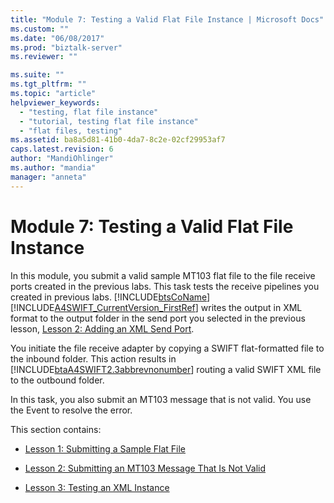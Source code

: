 ```yaml
---
title: "Module 7: Testing a Valid Flat File Instance | Microsoft Docs"
ms.custom: ""
ms.date: "06/08/2017"
ms.prod: "biztalk-server"
ms.reviewer: ""

ms.suite: ""
ms.tgt_pltfrm: ""
ms.topic: "article"
helpviewer_keywords: 
  - "testing, flat file instance"
  - "tutorial, testing flat file instance"
  - "flat files, testing"
ms.assetid: ba8a5d81-41b0-4da7-8c2e-02cf29953af7
caps.latest.revision: 6
author: "MandiOhlinger"
ms.author: "mandia"
manager: "anneta"
---
```

# Module 7: Testing a Valid Flat File Instance
In this module, you submit a valid sample MT103 flat file to the file receive ports created in the previous labs. This task tests the receive pipelines you created in previous labs. [!INCLUDE[btsCoName](../../includes/btsconame-md.md)][!INCLUDE[A4SWIFT_CurrentVersion_FirstRef](../../includes/a4swift-currentversion-firstref-md.md)] writes the output in XML format to the output folder in the send port you selected in the previous lesson, [Lesson 2: Adding an XML Send Port](../../adapters-and-accelerators/accelerator-swift/lesson-2-adding-an-xml-send-port.md).  
  
 You initiate the file receive adapter by copying a SWIFT flat-formatted file to the inbound folder. This action results in [!INCLUDE[btaA4SWIFT2.3abbrevnonumber](../../includes/btaa4swift2-3abbrevnonumber-md.md)] routing a valid SWIFT XML file to the outbound folder.  
  
 In this task, you also submit an MT103 message that is not valid. You use the Event to resolve the error.  
  
 This section contains:  
  
-   [Lesson 1: Submitting a Sample Flat File](../../adapters-and-accelerators/accelerator-swift/lesson-1-submitting-a-sample-flat-file.md)  
  
-   [Lesson 2: Submitting an MT103 Message That Is Not Valid](../../adapters-and-accelerators/accelerator-swift/lesson-2-submitting-an-mt103-message-that-is-not-valid.md)  
  
-   [Lesson 3: Testing an XML Instance](../../adapters-and-accelerators/accelerator-swift/lesson-3-testing-an-xml-instance.md)